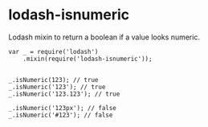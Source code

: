 lodash-isnumeric
================
Lodash mixin to return a boolean if a value looks numeric.

	var _ = require('lodash')
		.mixin(require('lodash-isnumeric'));


	_.isNumeric(123); // true
	_.isNumeric('123'); // true
	_.isNumeric('123.123'); // true

	_.isNumeric('123px'); // false
	_.isNumeric('#123'); // false
